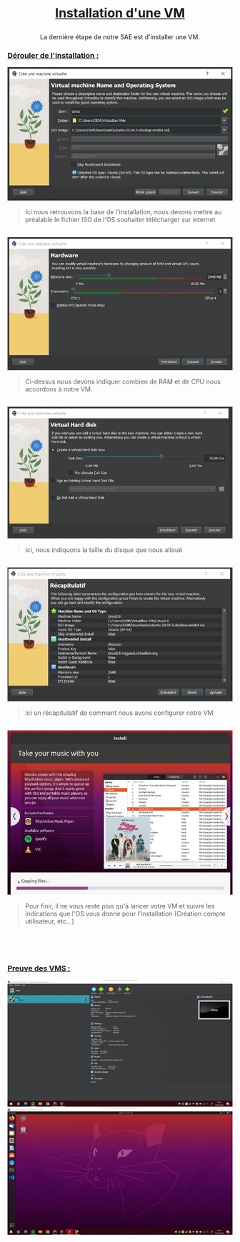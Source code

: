 # <p align="center"><u>Installation d'une VM</u></p>

<p align="center">La dernière étape de notre SAE est d'installer une VM.</p>

### <p><u><b>Dérouler de l'installation :</b></u></p>
<img src="VM/Instal1.jpg">

>Ici nous retrouvons la base de l'installation, nous devons mettre au préalable le fichier ISO de l'OS souhaiter télécharger sur internet

</br>
<img src="VM/Instal2.jpg">

>Ci-dessus nous devons indiquer combien de RAM et de CPU nous accordons à notre VM.

</br>
<img src="VM/Instal3.jpg">

>Ici, nous indiquons la taille du disque que nous alloué

</br>
<img src="VM/Instal4.jpg">

>Ici un récapitulatif de comment nous avons configurer notre VM

</br>
<img src="VM/Instal 5.jpg">

>Pour finir, il ne vous reste plus qu'à lancer votre VM et suivre les indications que l'OS vous donne pour l'installation (Création compte utilisateur, etc...)

</br>
</br>
</br>

### <p><u><b>Preuve des VMS :</b></u></p>
<img src="VM/VM Linux.jpg">
<img src="VM/vmlinux.jpg">